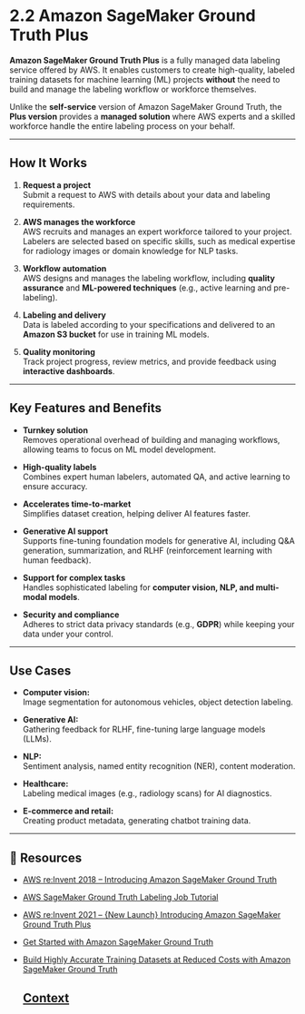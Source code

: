 # 2.2 Amazon SageMaker Ground Truth Plus

**Amazon SageMaker Ground Truth Plus** is a fully managed data labeling service offered by AWS. It enables customers to create high-quality, labeled training datasets for machine learning (ML) projects **without** the need to build and manage the labeling workflow or workforce themselves.

Unlike the **self-service** version of Amazon SageMaker Ground Truth, the **Plus version** provides a **managed solution** where AWS experts and a skilled workforce handle the entire labeling process on your behalf.

---

## How It Works

1. **Request a project**  
   Submit a request to AWS with details about your data and labeling requirements.

2. **AWS manages the workforce**  
   AWS recruits and manages an expert workforce tailored to your project. Labelers are selected based on specific skills, such as medical expertise for radiology images or domain knowledge for NLP tasks.

3. **Workflow automation**  
   AWS designs and manages the labeling workflow, including **quality assurance** and **ML-powered techniques** (e.g., active learning and pre-labeling).

4. **Labeling and delivery**  
   Data is labeled according to your specifications and delivered to an **Amazon S3 bucket** for use in training ML models.

5. **Quality monitoring**  
   Track project progress, review metrics, and provide feedback using **interactive dashboards**.

---

## Key Features and Benefits

- **Turnkey solution**  
  Removes operational overhead of building and managing workflows, allowing teams to focus on ML model development.

- **High-quality labels**  
  Combines expert human labelers, automated QA, and active learning to ensure accuracy.

- **Accelerates time-to-market**  
  Simplifies dataset creation, helping deliver AI features faster.

- **Generative AI support**  
  Supports fine-tuning foundation models for generative AI, including Q&A generation, summarization, and RLHF (reinforcement learning with human feedback).

- **Support for complex tasks**  
  Handles sophisticated labeling for **computer vision, NLP, and multi-modal models**.

- **Security and compliance**  
  Adheres to strict data privacy standards (e.g., **GDPR**) while keeping your data under your control.

---

## Use Cases

- **Computer vision:**  
  Image segmentation for autonomous vehicles, object detection labeling.  

- **Generative AI:**  
  Gathering feedback for RLHF, fine-tuning large language models (LLMs).  

- **NLP:**  
  Sentiment analysis, named entity recognition (NER), content moderation.  

- **Healthcare:**  
  Labeling medical images (e.g., radiology scans) for AI diagnostics.  

- **E-commerce and retail:**  
  Creating product metadata, generating chatbot training data.  

---

## 📌 Resources

- [AWS re:Invent 2018 – Introducing Amazon SageMaker Ground Truth](https://www.youtube.com/watch?v=gjiozYXHKc8)  
- [AWS SageMaker Ground Truth Labeling Job Tutorial](https://www.youtube.com/watch?v=beknlA2BHGo)  
- [AWS re:Invent 2021 – {New Launch} Introducing Amazon SageMaker Ground Truth Plus](https://www.youtube.com/watch?v=Y3Lo63yiqsU)  
- [Get Started with Amazon SageMaker Ground Truth](https://www.youtube.com/watch?v=_FPI6KjDlCI)  
- [Build Highly Accurate Training Datasets at Reduced Costs with Amazon SageMaker Ground Truth](https://www.youtube.com/watch?v=oQOQ8nvgu1w)

  ## [Context](./../context.md)
